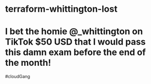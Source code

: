 # terraform-whittington-lost
# I bet the homie @_whittington on TikTok $50 USD that I would pass this damn exam before the end of the month!
#cloudGang

